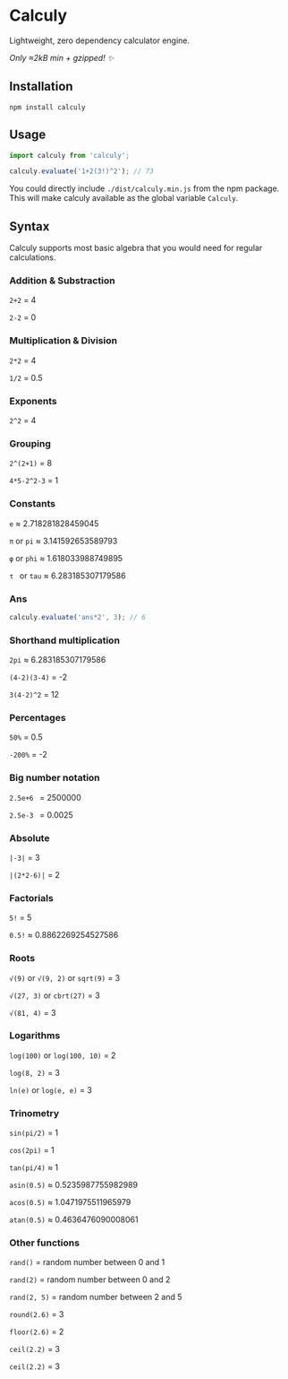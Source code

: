 # Calculy

Lightweight, zero dependency calculator engine.

_Only ≈2kB min + gzipped! ✨_

## Installation

```
npm install calculy
```

## Usage

```js
import calculy from 'calculy';

calculy.evaluate('1+2(3!)^2'); // 73
```

You could directly include `./dist/calculy.min.js` from the npm package. This will make calculy available as the global variable `Calculy`.

## Syntax

Calculy supports most basic algebra that you would need for regular calculations.

### Addition & Substraction

`2+2` = 4

`2-2` = 0

### Multiplication & Division

`2*2` = 4

`1/2` = 0.5

### Exponents

`2^2` = 4

### Grouping

`2^(2+1)` = 8

`4*5-2^2-3` = 1

### Constants

`e` ≈ 2.718281828459045

`π` or `pi` ≈ 3.141592653589793

`φ` or `phi` ≈ 1.618033988749895

`τ ` or `tau` ≈ 6.283185307179586

### Ans

```js
calculy.evaluate('ans*2', 3); // 6
```

### Shorthand multiplication

`2pi` ≈ 6.283185307179586

`(4-2)(3-4)` = -2

`3(4-2)^2` = 12

### Percentages

`50%` = 0.5

`-200%` = -2

### Big number notation

`2.5e+6 ` = 2500000

`2.5e-3 ` = 0.0025

### Absolute

`|-3|` = 3

`|(2*2-6)|` = 2

### Factorials

`5!` = 5

`0.5!` ≈ 0.8862269254527586

### Roots

`√(9)` or `√(9, 2)` or `sqrt(9)` = 3

`√(27, 3)` or `cbrt(27)` = 3

`√(81, 4)` = 3

### Logarithms

`log(100)` or `log(100, 10)` = 2

`log(8, 2)` = 3

`ln(e)` or `log(e, e)` = 3

### Trinometry

`sin(pi/2)` = 1

`cos(2pi)` = 1

`tan(pi/4)` ≈ 1

`asin(0.5)` ≈ 0.5235987755982989

`acos(0.5)` ≈ 1.0471975511965979

`atan(0.5)` ≈ 0.4636476090008061

### Other functions

`rand()` = random number between 0 and 1

`rand(2)` = random number between 0 and 2

`rand(2, 5)` = random number between 2 and 5

`round(2.6)` = 3

`floor(2.6)` = 2

`ceil(2.2)` = 3

`ceil(2.2)` = 3
